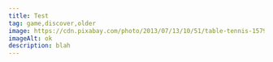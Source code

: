 ```yaml
---
title: Test
tag: game,discover,older
image: https://cdn.pixabay.com/photo/2013/07/13/10/51/table-tennis-157932__340.png
imageAlt: ok
description: blah
---
```

